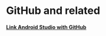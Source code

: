 # GitHub and related

#### [Link Android Studio with GitHub](https://medium.com/code-yoga/how-to-link-android-studio-with-github-312037a13b99)
